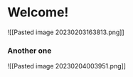 # Welcome!

![[Pasted image 20230203163813.png]]

### Another one

![[Pasted image 20230204003951.png]]
